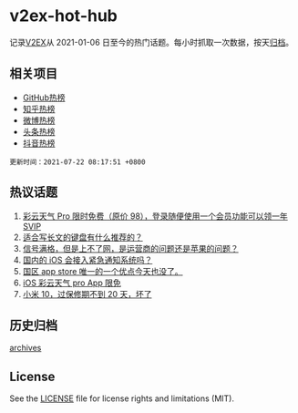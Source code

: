 # v2ex-hot-hub

 记录[V2EX](https://www.v2ex.com/)从 2021-01-06 日至今的热门话题。每小时抓取一次数据，按天[归档](archives)。
 
 ## 相关项目

- [GitHub热榜](https://github.com/lonnyzhang423/github-hot-hub)
- [知乎热榜](https://github.com/lonnyzhang423/zhihu-hot-hub)
- [微博热榜](https://github.com/lonnyzhang423/weibo-hot-hub)
- [头条热榜](https://github.com/lonnyzhang423/toutiao-hot-hub)
- [抖音热榜](https://github.com/lonnyzhang423/douyin-hot-hub)


 `更新时间：2021-07-22 08:17:51 +0800`

## 热议话题

1. [彩云天气 Pro 限时免费（原价 98），登录随便使用一个会员功能可以领一年 SVIP](https://www.v2ex.com/t/790877)
1. [适合写长文的键盘有什么推荐的？](https://www.v2ex.com/t/790741)
1. [信号满格，但是上不了网，是运营商的问题还是苹果的问题？](https://www.v2ex.com/t/790750)
1. [国内的 iOS 会接入紧急通知系统吗？](https://www.v2ex.com/t/790747)
1. [国区 app store 唯一的一个优点今天也没了。](https://www.v2ex.com/t/790738)
1. [iOS 彩云天气 pro App 限免](https://www.v2ex.com/t/790868)
1. [小米 10，过保修期不到 20 天，坏了](https://www.v2ex.com/t/790761)

## 历史归档

[archives](archives)

## License

See the [LICENSE](LICENSE) file for license rights and limitations (MIT).
